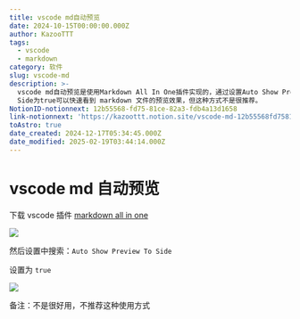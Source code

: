 ```yaml
---
title: vscode md自动预览
date: 2024-10-15T00:00:00.000Z
author: KazooTTT
tags:
  - vscode
  - markdown
category: 软件
slug: vscode-md
description: >-
  vscode md自动预览是使用Markdown All In One插件实现的，通过设置Auto Show Preview To
  Side为true可以快速看到 markdown 文件的预览效果，但这种方式不是很推荐。
NotionID-notionnext: 12b55568-fd75-81ce-82a3-fdb4a13d1658
link-notionnext: 'https://kazoottt.notion.site/vscode-md-12b55568fd7581ce82a3fdb4a13d1658'
toAstro: true
date_created: 2024-12-17T05:34:45.000Z
date_modified: 2025-02-19T03:44:14.000Z
---
```


# vscode md 自动预览

下载 vscode 插件 [markdown all in one](<https://marketplace.visualstudio.com/items?itemName=yzhang.markdown-all-in-one>)

![](<https://pictures.kazoottt.top/2024/10/20241008-06de87aaa5f12185ae5cd1f212fb2b11.png>)

然后设置中搜索：`Auto Show Preview To Side`

设置为 `true`

![](<https://pictures.kazoottt.top/2024/10/20241008-dbe9d4f67feca3cfebb635c2a555eb84.png>)

备注：不是很好用，不推荐这种使用方式
